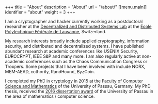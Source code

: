 +++
title = "About"
description = "About"
url = "/about/"
[[menu.main]]
    identifier = "about"
    weight     = 3
+++

I am a cryptographer and hacker currently working as a
postdoctoral researcher at the 
[Decentralized and Distributed Systems Lab](http://dedis.epfl.ch/)
at the [École Polytechnique Fédérale de Lausanne](https://epfl.ch), 
Switzerland. 

My research interests broadly include applied cryptography, information
security, and distributed and decentralized systems. I have published abundant
research at academic conferences like USENIX Security, EUROCRYPT, IEEE S&P
and many more. I am also regularly active at non-academic conferences such as
the Chaos Communication Congress or Troopers. Some projects that I have been
involved with include NORX, MEM-AEAD, cothority, RandHound, ByzCoin.

I completed my PhD in cryptology in 2015 at the [Faculty of Computer
Science and Mathematics](http://www.fim.uni-passau.de/en/csm_faculty/)
of the University of Passau, Germany. My PhD thesis, received the 
[2016 dissertation award](http://www.uni-passau.de/forschung/wissenschaftspreise/dissertationspreise/) 
of the University of Passau in the area of mathematics / computer science.



<!--

Currently, I work on next-generation authenticated
encryption schemes, decentralized protocols for unbiasable, public-verifiable
randomness, and scalability aspects of blockchain technology.

PGP-ID: [5AEA B2A7 8DF8 E137 EBB3 89CC A9C8 5CB2 C2B0 1B7E](https://keybase.io/daeinar/key.asc)

Bitcoin:
 
Zcash:
-->
